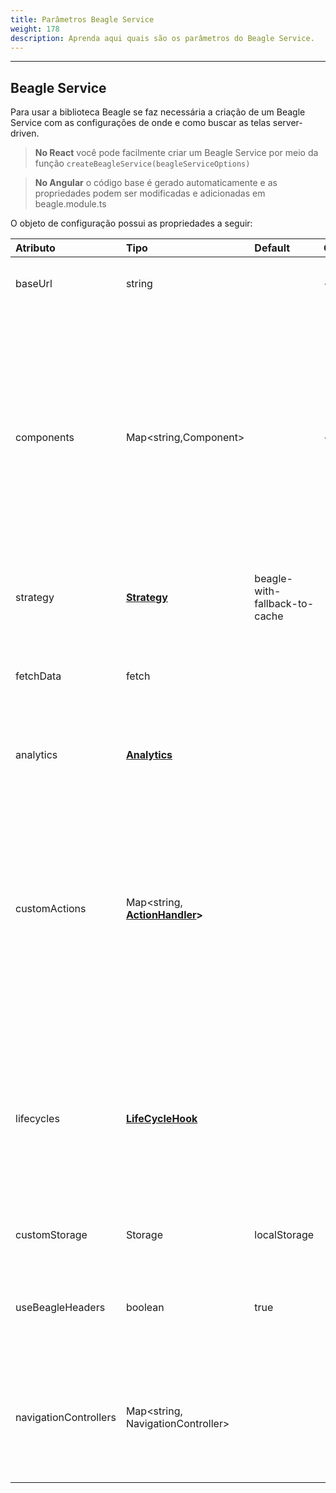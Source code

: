 ```yaml
---
title: Parâmetros Beagle Service
weight: 178
description: Aprenda aqui quais são os parâmetros do Beagle Service.
---
```


---

## Beagle Service

Para usar a biblioteca Beagle se faz necessária a criação de um Beagle Service com as configurações de onde e como buscar as telas server-driven. 

> **No React** você pode facilmente criar um Beagle Service por meio da função `createBeagleService(beagleServiceOptions)`

> **No Angular** o código base é gerado automaticamente e as propriedades podem ser modificadas e adicionadas em beagle.module.ts

O objeto de configuração possui as propriedades a seguir:

| Atributo | Tipo | Default | Obrigatório | Descrição |
| :--- | :--- | :--- | :--- | :--- |
| baseUrl | string |  |      ✓ | URL para o servidor com as telas \(JSON\) no formato Beagle |
| components | Map&lt;string,Component&gt; |  |     ✓ | Um mapa de componentes que serão renderizados através da biblioteca Beagle. Os valores são pares chave e valor onde a chave é o identificador Beagle e sempre começará por `beagle:` ou `custom:`. Já o valor será o componente ligado ao identificador |
| strategy | [**Strategy**](/pt/recursos/customização/beagle-para-web/estratégias-de-cache) | beagle-with-fallback-to-cache |  | Estratégia de cache aplicada nas requisições de telas ao servidor |
| fetchData | fetch |  |  | Permite adicionar uma função customizada para fazer requisições HTTP. |
| analytics | [**Analytics**](/pt/api/analytics) |  |  | Permite o uso de handlers para a captura e tagueamento de alguns eventos. |
| customActions | Map&lt;string, [**ActionHandler**](/pt/recursos/customização/beagle-para-web/ações-customizadas/)**&gt;** |  |  | Um mapa de ações customizadas que podem ser interpretadas pela biblioteca Beagle. É um mapa chave e valor onde a chave será sempre um identificador começado por `beagle:` ou `custom:` e o valor será o [**ActionHandler** ](/pt/recursos/customização/beagle-para-web/ações-customizadas#criando-um-actionhandler)ligado aquela ação. |
| lifecycles | [**LifeCycleHook**](/pt/recursos/customização/beagle-para-web/tópicos-avançados/renderização) |  |  | Um mapa global para adicionar comportamentos aos ciclos de vida dos componentes. Cada ciclo ocorre no processo de renderização das telas, antes dos componentes se tornarem HTML |
| customStorage | Storage | localStorage |  | Substitui o localStorage padrão dos browsers |
| useBeagleHeaders | boolean | true |  | Usar ou não [**headers específicos do Beagle**](/pt/recursos/customização/beagle-para-web/headers-padrões) ao fazer as requisições de telas para o servidor |
| navigationControllers | Map&lt;string, NavigationController&gt; |  |  | Permite adicionar opções de controle de reposta visual, como mostrar ou não itens de carregamento e componentes de erro |
